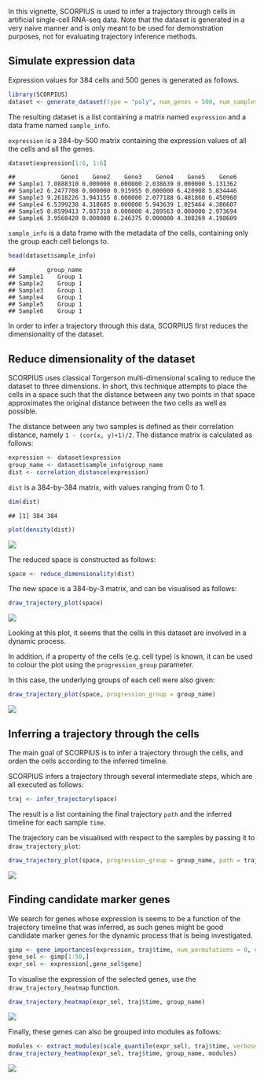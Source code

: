 <!-- github markdown built using 
rmarkdown::render("vignettes/simulated-data.Rmd", output_format = "html_document")
rmarkdown::render("vignettes/simulated-data.Rmd", output_format = "md_document")
-->
In this vignette, SCORPIUS is used to infer a trajectory through cells in artificial single-cell RNA-seq data. Note that the dataset is generated in a very naive manner and is only meant to be used for demonstration purposes, not for evaluating trajectory inference methods.

Simulate expression data
------------------------

Expression values for 384 cells and 500 genes is generated as follows.

``` r
library(SCORPIUS)
dataset <- generate_dataset(type = "poly", num_genes = 500, num_samples = 384, num_groups = 4)
```

The resulting dataset is a list containing a matrix named `expression` and a data frame named `sample_info`.

`expression` is a 384-by-500 matrix containing the expression values of all the cells and all the genes.

``` r
dataset$expression[1:6, 1:6]
```

    ##             Gene1    Gene2    Gene3    Gene4    Gene5    Gene6
    ## Sample1 7.0888310 0.000000 0.000000 2.038639 0.000000 5.131362
    ## Sample2 6.2477708 0.000000 0.915955 0.000000 6.420908 5.834446
    ## Sample3 9.2618226 3.943155 0.000000 2.077188 6.481860 6.450960
    ## Sample4 6.5399238 4.318685 0.000000 5.943639 1.025464 4.386607
    ## Sample5 0.8599413 7.037318 0.000000 4.289563 0.000000 2.973694
    ## Sample6 3.9560420 0.000000 6.246375 0.000000 4.308269 4.198609

`sample_info` is a data frame with the metadata of the cells, containing only the group each cell belongs to.

``` r
head(dataset$sample_info)
```

    ##         group_name
    ## Sample1    Group 1
    ## Sample2    Group 1
    ## Sample3    Group 1
    ## Sample4    Group 1
    ## Sample5    Group 1
    ## Sample6    Group 1

In order to infer a trajectory through this data, SCORPIUS first reduces the dimensionality of the dataset.

Reduce dimensionality of the dataset
------------------------------------

SCORPIUS uses classical Torgerson multi-dimensional scaling to reduce the dataset to three dimensions. In short, this technique attempts to place the cells in a space such that the distance between any two points in that space approximates the original distance between the two cells as well as possible.

The distance between any two samples is defined as their correlation distance, namely `1 - (cor(x, y)+1)/2`. The distance matrix is calculated as follows:

``` r
expression <- dataset$expression
group_name <- dataset$sample_info$group_name
dist <- correlation_distance(expression)
```

`dist` is a 384-by-384 matrix, with values ranging from 0 to 1.

``` r
dim(dist)
```

    ## [1] 384 384

``` r
plot(density(dist))
```

![](simulated-data_files/figure-markdown_github/unnamed-chunk-6-1.png)

The reduced space is constructed as follows:

``` r
space <- reduce_dimensionality(dist)
```

The new space is a 384-by-3 matrix, and can be visualised as follows:

``` r
draw_trajectory_plot(space)
```

![](simulated-data_files/figure-markdown_github/unnamed-chunk-8-1.png)

Looking at this plot, it seems that the cells in this dataset are involved in a dynamic process.

In addition, if a property of the cells (e.g. cell type) is known, it can be used to colour the plot using the `progression_group` parameter.

In this case, the underlying groups of each cell were also given:

``` r
draw_trajectory_plot(space, progression_group = group_name)
```

![](simulated-data_files/figure-markdown_github/unnamed-chunk-9-1.png)

Inferring a trajectory through the cells
----------------------------------------

The main goal of SCORPIUS is to infer a trajectory through the cells, and orden the cells according to the inferred timeline.

SCORPIUS infers a trajectory through several intermediate steps, which are all executed as follows:

``` r
traj <- infer_trajectory(space)
```

The result is a list containing the final trajectory `path` and the inferred timeline for each sample `time`.

The trajectory can be visualised with respect to the samples by passing it to `draw_trajectory_plot`:

``` r
draw_trajectory_plot(space, progression_group = group_name, path = traj$path)
```

![](simulated-data_files/figure-markdown_github/unnamed-chunk-11-1.png)

Finding candidate marker genes
------------------------------

We search for genes whose expression is seems to be a function of the trajectory timeline that was inferred, as such genes might be good candidate marker genes for the dynamic process that is being investigated.

``` r
gimp <- gene_importances(expression, traj$time, num_permutations = 0, num_threads = 8)
gene_sel <- gimp[1:50,]
expr_sel <- expression[,gene_sel$gene]
```

To visualise the expression of the selected genes, use the `draw_trajectory_heatmap` function.

``` r
draw_trajectory_heatmap(expr_sel, traj$time, group_name)
```

![](simulated-data_files/figure-markdown_github/visualise%20tafs-1.png)

Finally, these genes can also be grouped into modules as follows:

``` r
modules <- extract_modules(scale_quantile(expr_sel), traj$time, verbose = FALSE)
draw_trajectory_heatmap(expr_sel, traj$time, group_name, modules)
```

![](simulated-data_files/figure-markdown_github/moduled%20tafs-1.png)
